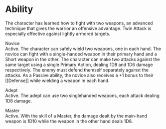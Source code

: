 # Ability
The character has learned how to fight with two weapons, an advanced technique that gives the warrior an offensive advantage. Twin Attack is especially effective against lightly armored targets.

Novice<br>Active. The character can safely wield two weapons, one in each hand. The novice can fight with a single-handed weapon in their primary hand and a Short weapon in the other. The character can make two attacks against the same target using a single Primary Action, dealing 1D8 and 1D6 damage respectively. The enemy must defend themself separately against the attacks. As a Passive ability, the novice also receives a +1 bonus to their [[Defense]] while wielding a weapon in each hand.

Adept<br>Active. The adept can use two singlehanded weapons, each attack dealing 1D8 damage.

Master<br>Active. With the skill of a Master, the damage dealt by the main-hand weapon is 1D10 while the weapon in the other hand deals 1D8.